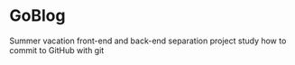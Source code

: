 # GoBlog
Summer vacation front-end and back-end separation project
study how to commit to GitHub with git 